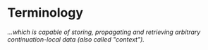 # Terminology

<i>...which is capable of storing, propagating and retrieving arbitrary continuation-local data (also called "context").</i>
